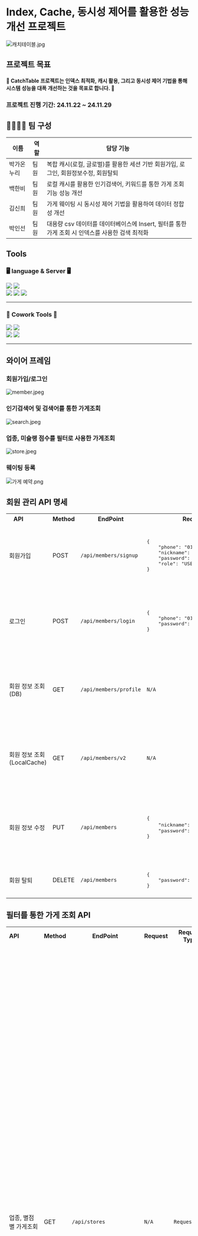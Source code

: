 # Index, Cache, 동시성 제어를 활용한 성능 개선 프로젝트

![캐치테이블.jpg](img%2F%EC%BA%90%EC%B9%98%ED%85%8C%EC%9D%B4%EB%B8%94.jpg)

## 프로젝트 목표

#### 👊 CatchTable 프로젝트는 인덱스 최적화, 캐시 활용, 그리고 동시성 제어 기법을 통해 시스템 성능을 대폭 개선하는 것을 목표로 합니다. 👊

### 프로젝트 진행 기간: 24.11.22 ~ 24.11.29

## 👨‍👨‍👧‍👧 팀 구성

| 이름    | 역할 | 담당 기능                                                       |
|-------|----|-------------------------------------------------------------|
| 박가온누리 | 팀원 | 복합 캐시(로컬, 글로벌)를 활용한 세션 기반 회원가입, 로그인, 회원정보수정, 회원탈퇴           |
| 백한비   | 팀원 | 로컬 캐시를 활용한 인기검색어, 키워드를 통한 가게 조회 기능 성능 개선                    |
| 김신희   | 팀원 | 가게 웨이팅 시 동시성 제어 기법을 활용하여 데이터 정합성 개선                         |
| 박인선   | 팀원 | 대용량 csv 데이터를 데이터베이스에 Insert, 필터를 통한 가게 조회 시 인덱스를 사용한 검색 최적화 |

## Tools

### 🖥 language & Server 🖥

<img src="https://img.shields.io/badge/java-007396?style=for-the-badge&logo=java&logoColor=white"> <img src="https://img.shields.io/badge/spring-6DB33F?style=for-the-badge&logo=spring&logoColor=white"> <br>
<img src="https://img.shields.io/badge/mysql-4479A1?style=for-the-badge&logo=mysql&logoColor=white"> <img src="https://img.shields.io/badge/redis-%23FF4438?style=for-the-badge&logo=redis&logoColor=white">
<img src="https://img.shields.io/badge/QueryDSL-%2339729E?style=for-the-badge&logo=QueryDSL&logoColor=white"> <hr>

### 👏 Cowork Tools 👏

<img src="https://img.shields.io/badge/git-F05032?style=for-the-badge&logo=git&logoColor=white"> <img src="https://img.shields.io/badge/github-181717?style=for-the-badge&logo=github&logoColor=white"> <br> 
<img src="https://img.shields.io/badge/notion-000000?style=or-the-badge&logo=notion&logoColor=white"/> <img src="https://img.shields.io/badge/Slack-FE5196?style=or-the-badge&logo=slack&logoColor=white"/>
<br>
<hr/>

## 와이어 프레임

### 회원가입/로그인

![member.jpeg](img%2Fmember.jpeg)

### 인기검색어 및 검색어를 통한 가게조회

![search.jpeg](img%2Fsearch.jpeg)

### 업종, 미슐랭 점수를 필터로 사용한 가게조회

![store.jpeg](img%2Fstore.jpeg)

### 웨이팅 등록
![가게 예약.png](img%2F%EA%B0%80%EA%B2%8C%20%EC%98%88%EC%95%BD.png)

## 회원 관리 API 명세

<table>
    <tr>
        <th>API&nbsp;&nbsp;&nbsp;&nbsp;&nbsp;&nbsp;&nbsp;&nbsp;&nbsp;&nbsp;&nbsp;&nbsp;</th>
        <th>Method</th>
        <th>EndPoint</th>
        <th>Request</th>
        <th>Request Type</th>
        <th>Response</th>
        <th>Response Type</th>
        <th>Status</th>
    </tr>
    <tr>
        <td>회원가입</td>
        <td>POST</td>
        <td><code>/api/members/signup</code></td>
        <td><pre lang="json">{
    "phone": "01011112222",
    "nickname": "honggildong",
    "password": "hong1234",
    "role": "USER"
}</pre></td>
        <td><code>application/json</code></td>
        <td><pre lang="json">{
    "statusCode": 201,
    "message": "회원가입에 성공하였습니다.",
    "data": {
        "id": 1,
        "phone": "01011112222",
        "nickname": "honggildong"
    }
}</pre></td>
        <td><code>application/json</code></td>
        <td>201</td>
    </tr>
     <tr>
        <td>로그인</td>
        <td>POST</td>
        <td><code>/api/members/login</code></td>
        <td><pre lang="json">{
    "phone": "01011112222",
    "password": "hong1234"
}</pre></td>
        <td><code>application/json</code></td>
        <td><pre lang="json">{
    "statusCode": 200,
    "message": "로그인에 성공하였습니다.",
    "data": {
        "id": 1,
        "phone": "01011112222",
        "nickname": "honggildong",
        "role": "USER"
    }
}</pre></td>
        <td><code>application/json</code></td>
        <td>200</td>
    </tr>
    <tr>
        <td>회원 정보 조회(DB)</td>
        <td>GET</td>
        <td><code>/api/members/profile</code></td>
        <td><code>N/A</code></td>
        <td><code>N/A</code></td>
        <td><pre lang="json">{
    "statusCode": 200,
    "message": "로그인한 회원정보를 불러왔습니다.",
    "data": {
        "id": 1,
        "phone": "01011112222",
        "nickname": "honggildong",
        "role": "USER"
    }
}</pre></td>
        <td><code>application/json</code></td>
        <td>200</td>
    </tr>
    <tr>
        <td>회원 정보 조회(LocalCache)</td>
        <td>GET</td>
        <td><code>/api/members/v2</code></td>
        <td><code>N/A</code></td>
        <td><code>N/A</code></td>
        <td><pre lang="json">{
    "statusCode": 200,
    "message": "로그인한 회원정보를 불러왔습니다.",
    "data": {
        "id": 1,
        "phone": "01011112222",
        "nickname": "honggildong",
        "role": "USER"
    }
}</pre></td>
        <td><code>application/json</code></td>
        <td>200</td>
    </tr>
    <tr>
        <td>회원 정보 수정</td>
        <td>PUT</td>
        <td><code>/api/members</code></td>
        <td><pre lang="json">{
    "nickname": "honggildong수정",
    "password": "hong1111"
}</pre></td>
        <td><code>application/json</code></td>
        <td><pre lang="json">{
    "statusCode": 200,
    "message": "회원정보 수정에 성공하였습니다.",
    "data": {
        "id": 1,
        "phone": "01011112222",
        "nickname": "honggildong수정"",
        "role": "USER"
    }
}</pre></td>
        <td><code>application/json</code></td>
        <td>200</td>
    </tr>
    <tr>
        <td>회원 탈퇴</td>
        <td>DELETE</td>
        <td><code>/api/members</code></td>
        <td><pre lang="json">{
    "password": "hong1111"
}</pre></td>
        <td><code>application/json</code></td>
        <td><pre lang="json">{
    "statusCode": 200,
    "message": "회원정보 삭제에 성공하였습니다.",
}</pre></td>
        <td><code>application/json</code></td>
        <td>200</td>
    </tr>
</table>

## 필터를 통한 가게 조회 API

<table>
    <tr>
        <th>API&nbsp;&nbsp;&nbsp;&nbsp;&nbsp;&nbsp;&nbsp;&nbsp;&nbsp;&nbsp;&nbsp;&nbsp;</th>
        <th>Method</th>
        <th>EndPoint</th>
        <th>Request</th>
        <th>Request Type</th>
        <th>Response</th>
        <th>Response Type</th>
        <th>Status</th>
    </tr>
    <tr>
        <td>업종, 별점별 가게조회</td>
        <td>GET</td>
        <td><code>/api/stores</code></td>
        <td><code>N/A</code></td>
        <td><code>RequestParm</code></td>
        <td><pre lang="json">{
    "statusCode": 200,
    "message": "가게가 조회되었습니다",
    "data": {
        "storeResponses": [
            {
                "id": 132,
                "storeName": "팔분갈비찜",
                "status": "OPEN",
                "category": "한식",
                "address": "서울특별시 성동구 동일로55길 3, 1층 (송정동)",
                "star": 3
            },
            {
                "id": 28743,
                "storeName": "단수이 대왕 카스테라",
                "status": "OPEN",
                "category": "한식",
                "address": "서울특별시 노원구 동일로180길 59, 1층 104호 (공릉동)",
                "star": 3
            },
            {
                "id": 90331,
                "storeName": "엄나무",
                "status": "OPEN",
                "category": "한식",
                "address": "서울특별시 동대문구 전농로29길 107 (전농동)",
                "star": 3
            },
            {
                "id": 53342,
                "storeName": "케이집밥",
                "status": "OPEN",
                "category": "한식",
                "address": "서울특별시 노원구 동일로204가길 34, 씨앤미복합빌딩 지하1층 B146호 (중계동)",
                "star": 3
            },
            {
                "id": 90404,
                "storeName": "국물닭발과 양꾸이",
                "status": "OPEN",
                "category": "기타",
                "address": "서울특별시 성동구 무수막길 91-1, 1층 (금호동2가)",
                "star": 3
            },
            {
                "id": 90359,
                "storeName": "교촌치킨 연희점",
                "status": "OPEN",
                "category": "치킨",
                "address": "서울특별시 서대문구 연희로 81-30, 1층 (연희동)",
                "star": 3
            },
            {
                "id": 55617,
                "storeName": "주식회사 키토산 우이산장",
                "status": "OPEN",
                "category": "한식",
                "address": "서울특별시 강북구 삼양로181길 141-11 (우이동)",
                "star": 3
            },
            {
                "id": 90361,
                "storeName": "김사부아구찜 신촌점",
                "status": "OPEN",
                "category": "한식",
                "address": "서울특별시 마포구 서강로9길 17, 104동 지층 비101호 주방7호 (창전동, 신촌금호아파트)",
                "star": 3
            },
            {
                "id": 90409,
                "storeName": "수퍼(SOUPER)",
                "status": "OPEN",
                "category": "기타",
                "address": "서울특별시 송파구 올림픽로 240, 롯데백화점 잠실점 지하1층 (잠실동)",
                "star": 3
            },
            {
                "id": 70061,
                "storeName": "산솔 신논현점",
                "status": "OPEN",
                "category": "일식",
                "address": "서울특별시 강남구 강남대로112길 15, 지상1층 (논현동)",
                "star": 3
            }
        ],
        "totalPages": 2985,
        "totalElements": 29844
    }
}</pre></td>
        <td><code>application/json</code></td>
        <td>200</td>
    </tr>
     <tr>
        <td>CSV 등록</td>
        <td>POST</td>
        <td><code>/api/stores/collection</code></td>
        <td><code>N/A</code></td>
        <td><code>form-data</code></td>
        <td><pre lang="json">{
    "statusCode": 200,
    "message": "csv 파일 데이터가 성공적으로 데이터베이스에 입력되었습니다"
}</pre></td>
        <td><code>application/json</code></td>
        <td>201</td>
    </tr>
</table>

## 웨이팅 관리 API

<table>
    <tr>
        <th>API&nbsp;&nbsp;&nbsp;&nbsp;&nbsp;&nbsp;&nbsp;&nbsp;&nbsp;&nbsp;&nbsp;&nbsp;</th>
        <th>Method</th>
        <th>EndPoint</th>
        <th>Request</th>
        <th>Request Type</th>
        <th>Response</th>
        <th>Response Type</th>
        <th>Status</th>
    </tr>
    <tr>
        <td>웨이팅 등록</td>
        <td>POST</td>
        <td><code>/api/waitings</code></td>
        <td><code>{
	"waitingType": "ON_SITE",
	"mealType": "TAKEOUT", 
	"personnel": 3, 
	"storeId": 1
}</code></td>
        <td><code>application/json</code></td>
        <td><pre lang="json">{
	"statusCode": 201,
	"message": "성공적으로 웨이팅 신청되었습니다.",
	"data" : 
		{
			"storeName": "유즈라멘",
			"mealType": "TAKEOUT",
			"personnel": 3,
			"waitingType": "ON_SITE",
			"waitingNum": 58 // 웨이팅 번호,
			"waitingStatus": "WAITING"
		}
	}</pre></td>
        <td><code>application/json</code></td>
        <td>201</td>
    </tr>
     <tr>
        <td>웨이팅 조회</td>
        <td>GET</td>
        <td><code>/api/waitings</code></td>
        <td><code>N/A</code></td>
        <td><code>RequestParam</code></td>
        <td><pre lang="json">{
	"statusCode": 200,
	"message": "성공적으로 웨이팅 조회되었습니다.",
	"data" : 
		{
			{
				"information": 
					{
						"storeName": "유즈라멘",
						"mealType": "TAKEOUT",
						"personnel": 3,
						"waitingType": "ON_SITE",
						"waitingNum": 58 // 웨이팅 번호,
						"waitingStatus": "WAITING"
					}
				"storeCategory": "일식", 
				"storeLocation": "서울역",
				"createAt": "2024-11-25"
			}
		}
	}</pre></td>
        <td><code>application/json</code></td>
        <td>200</td>
    </tr>
    <tr>
        <td>웨이팅 삭제</td>
        <td>DELETE</td>
        <td><code>/api/waitings</code></td>
        <td><code>N/A</code></td>
        <td><code>PathVariable</code></td>
        <td><pre lang="json">{
    "statusCode": 200,
    "message": "성공적으로 웨이팅을 취소하였습니다.",
    "data": null
}</pre></td>
        <td><code>application/json</code></td>
        <td>204</td>
    </tr>
</table>

## 인기검색어, 검색어를 통한 가게 조회 API

<table>
    <tr>
        <th>API&nbsp;&nbsp;&nbsp;&nbsp;&nbsp;&nbsp;&nbsp;&nbsp;&nbsp;&nbsp;&nbsp;&nbsp;</th>
        <th>Method</th>
        <th>EndPoint</th>
        <th>Request</th>
        <th>Request Type</th>
        <th>Response</th>
        <th>Response Type</th>
        <th>Status</th>
    </tr>
    <tr>
        <td>검색기록, 인기검색어 조회(DB)</td>
        <td>GET</td>
        <td><code>/api/searches/v1</code></td>
        <td><code>N/A</code></td>
        <td><code>N/A</code></td>
        <td><pre lang="json">{
    "statusCode": 200,
    "message": null,
    "data": {
        "userSearchHistory": [
            "카페",
            "짜장면",
            "햄버거",
            "스테이크"
        ],
        "popularKeywords": [
            "카페",
            "햄버거",
            "피자",
            "치킨",
            "족발"
        ]
    }
}</pre></td>
        <td><code>application/json</code></td>
        <td>200</td>
    </tr>
     <tr>
        <td>검색기록, 인기검색어 조회(LocalCache)</td>
        <td>GET</td>
        <td><code>/api/searches/v2</code></td>
        <td><code>N/A</code></td>
        <td><code>N/A</code></td>
        <td><pre lang="json">{
    "statusCode": 200,
    "message": null,
    "data": {
        "userSearchHistory": [
            "카페",
            "짜장면",
            "햄버거",
            "스테이크"
        ],
        "popularKeywords": [
            "카페",
            "햄버거",
            "피자",
            "치킨",
            "족발"
        ]
    }
}</pre></td>
        <td><code>application/json</code></td>
        <td>200</td>
    </tr>
    <tr>
        <td>검색어를 통한 가게 조회(DB)</td>
        <td>GET</td>
        <td><code>/api/searches/v1/stores</code></td>
        <td><code>N/A</code></td>
        <td><code>N/A</code></td>
        <td><pre lang="json">{
    "statusCode": 200,
    "message": null,
    "data": {
        "storeResponses": [
            {
                "id": 1,
                "storeName": "아카페라",
                "status": "OPEN",
                "category": "카페",
                "address": "서울시 강남구",
                "star": 2
            },
            {
                "id": 2,
                "storeName": "카페 라떼는말이야",
                "status": "OPEN",
                "category": "카페",
                "address": "서울시 종로구",
                "star": 3
            }
        ],
        "totalPages": 1,
        "totalElements": 2
    }
}</pre></td>
        <td><code>application/json</code></td>
        <td>200</td>
    </tr>
    <tr>
        <td>검색어를 통한 가게 조회(LocalCache)</td>
        <td>GET</td>
        <td><code>/api/searches/v2/stores</code></td>
        <td><code>N/A</code></td>
        <td><code>N/A</code></td>
        <td><pre lang="json">{
    "statusCode": 200,
    "message": null,
    "data": {
        "storeResponses": [
            {
                "id": 1,
                "storeName": "아카페라",
                "status": "OPEN",
                "category": "카페",
                "address": "서울시 강남구",
                "star": 2
            },
            {
                "id": 2,
                "storeName": "카페 라떼는말이야",
                "status": "OPEN",
                "category": "카페",
                "address": "서울시 종로구",
                "star": 3
            }
        ],
        "totalPages": 1,
        "totalElements": 2
    }
}</pre></td>
        <td><code>application/json</code></td>
        <td>200</td>
    </tr>
</table>

## ERD

![fourchelin_ERD.jpeg](img%2Ffourchelin_ERD.jpeg)

## 프로젝트 구조

```plaintext
├─common
│  ├─baseentity
│  ├─config
│  ├─exception
│  ├─filter
│  ├─security
│  ├─service
│  └─template
└─domain
    ├─member
    │  ├─controller
    │  ├─dto
    │  ├─entity
    │  ├─enums
    │  ├─exception
    │  ├─repository
    │  └─service
    ├─search
    │  ├─controller
    │  ├─dto
    │  ├─entity
    │  ├─exception
    │  ├─repository
    │  └─service
    ├─store
    │  ├─controller
    │  ├─dto
    │  ├─entity
    │  ├─enums
    │  ├─exception
    │  ├─repository
    │  └─service
    └─waiting
       ├─controller
       ├─dto
       ├─entity
       ├─enums
       ├─exception
       ├─repository
       └─service
```




